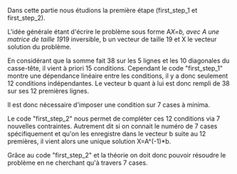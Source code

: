 Dans cette partie nous étudions la première étape (first_step_1 et first_step_2).

L'idée générale étant d'écrire le problème sous forme A*X=b, 
avec A une matrice de taille 19*19 inversible, b un vecteur de taille 19 et X le vecteur solution du problème.

En considérant que la somme fait 38 sur les 5 lignes et les 10 diagonales du casse-tête, il vient à priori 15 conditions.
Cependant le code "first_step_1" montre une dépendance linéaire entre les conditions, il y a donc seulement 12 conditions indépendantes.
Le vecteur b quant à lui est donc rempli de 38 sur ses 12 premières lignes. 

Il est donc nécessaire d'imposer une condition sur 7 cases à minima. 

Le code "first_step_2" nous permet de compléter ces 12 conditions via 7 nouvelles contraintes.
Autrement dit si on connait le numéro de 7 cases spécifiquement et qu'on les enregistre dans le vecteur b suite au 12 premières,
il vient alors une unique solution X=A^(-1)*b.

Grâce au code "first_step_2" et la théorie on doit donc pouvoir résoudre le problème en ne cherchant qu'à travers 7 cases. 
